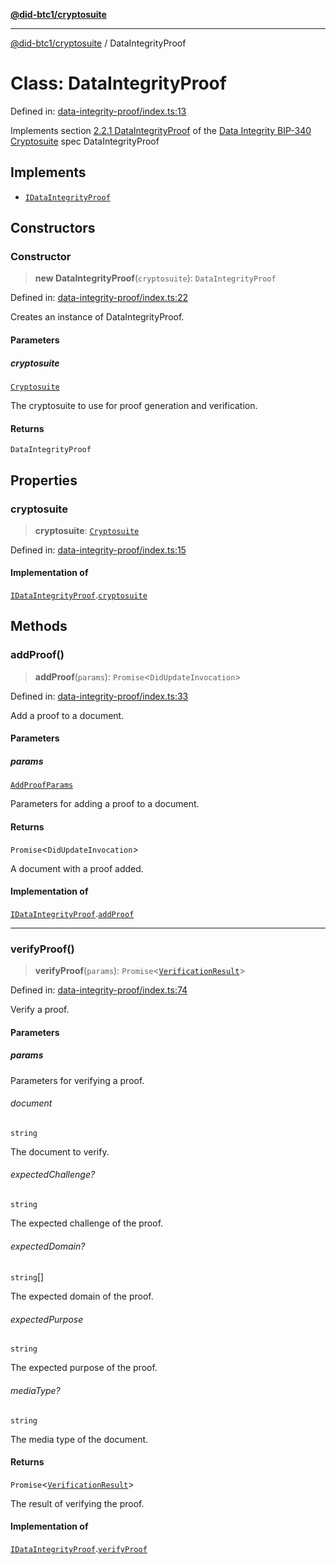 [**@did-btc1/cryptosuite**](../README.md)

***

[@did-btc1/cryptosuite](../globals.md) / DataIntegrityProof

# Class: DataIntegrityProof

Defined in: [data-integrity-proof/index.ts:13](https://github.com/dcdpr/did-btc1-js/blob/751aedd75738c26882a2149e644ae32b9e424707/packages/cryptosuite/src/data-integrity-proof/index.ts#L13)

Implements section
[2.2.1 DataIntegrityProof](https://dcdpr.github.io/data-integrity-schnorr-secp256k1/#dataintegrityproof)
of the [Data Integrity BIP-340 Cryptosuite](https://dcdpr.github.io/data-integrity-schnorr-secp256k1) spec
 DataIntegrityProof

## Implements

- [`IDataIntegrityProof`](../interfaces/IDataIntegrityProof.md)

## Constructors

### Constructor

> **new DataIntegrityProof**(`cryptosuite`): `DataIntegrityProof`

Defined in: [data-integrity-proof/index.ts:22](https://github.com/dcdpr/did-btc1-js/blob/751aedd75738c26882a2149e644ae32b9e424707/packages/cryptosuite/src/data-integrity-proof/index.ts#L22)

Creates an instance of DataIntegrityProof.

#### Parameters

##### cryptosuite

[`Cryptosuite`](Cryptosuite.md)

The cryptosuite to use for proof generation and verification.

#### Returns

`DataIntegrityProof`

## Properties

### cryptosuite

> **cryptosuite**: [`Cryptosuite`](Cryptosuite.md)

Defined in: [data-integrity-proof/index.ts:15](https://github.com/dcdpr/did-btc1-js/blob/751aedd75738c26882a2149e644ae32b9e424707/packages/cryptosuite/src/data-integrity-proof/index.ts#L15)

#### Implementation of

[`IDataIntegrityProof`](../interfaces/IDataIntegrityProof.md).[`cryptosuite`](../interfaces/IDataIntegrityProof.md#cryptosuite)

## Methods

### addProof()

> **addProof**(`params`): `Promise`\<`DidUpdateInvocation`\>

Defined in: [data-integrity-proof/index.ts:33](https://github.com/dcdpr/did-btc1-js/blob/751aedd75738c26882a2149e644ae32b9e424707/packages/cryptosuite/src/data-integrity-proof/index.ts#L33)

Add a proof to a document.

#### Parameters

##### params

[`AddProofParams`](../type-aliases/AddProofParams.md)

Parameters for adding a proof to a document.

#### Returns

`Promise`\<`DidUpdateInvocation`\>

A document with a proof added.

#### Implementation of

[`IDataIntegrityProof`](../interfaces/IDataIntegrityProof.md).[`addProof`](../interfaces/IDataIntegrityProof.md#addproof)

***

### verifyProof()

> **verifyProof**(`params`): `Promise`\<[`VerificationResult`](../interfaces/VerificationResult.md)\>

Defined in: [data-integrity-proof/index.ts:74](https://github.com/dcdpr/did-btc1-js/blob/751aedd75738c26882a2149e644ae32b9e424707/packages/cryptosuite/src/data-integrity-proof/index.ts#L74)

Verify a proof.

#### Parameters

##### params

Parameters for verifying a proof.

###### document

`string`

The document to verify.

###### expectedChallenge?

`string`

The expected challenge of the proof.

###### expectedDomain?

`string`[]

The expected domain of the proof.

###### expectedPurpose

`string`

The expected purpose of the proof.

###### mediaType?

`string`

The media type of the document.

#### Returns

`Promise`\<[`VerificationResult`](../interfaces/VerificationResult.md)\>

The result of verifying the proof.

#### Implementation of

[`IDataIntegrityProof`](../interfaces/IDataIntegrityProof.md).[`verifyProof`](../interfaces/IDataIntegrityProof.md#verifyproof)
